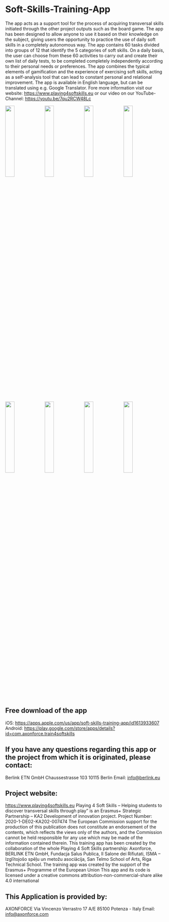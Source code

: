 # Soft-Skills-Training-App
The app acts as a support tool for the process of acquiring transversal skills initiated through the other project outputs such as the board game.
The app has been designed to allow anyone to use it based on their knowledge on the subject, giving users the opportunity to practice the use of daily soft skills in a completely autonomous way. The app contains 60 tasks divided into groups of 12 that identify the 5 categories of soft skills. On a daily basis, the user can choose from these 60 activities to carry out and create their own list of daily tests, to be completed completely independently according to their personal needs or preferences.
The app combines the typical elements of gamification and the experience of exercising soft skills, acting as a self-analysis tool that can lead to constant personal and relational improvement.
The app is available in English language, but can be translated using e.g. Google Translator.
Fore more information visit our website: https://www.playing4softskills.eu or our video on our YouTube-Channel: https://youtu.be/7qu2RCW48Lc 

<img src="https://user-images.githubusercontent.com/119491898/204768202-b6f6662e-40e8-4e95-91e4-d2beab5e0d08.PNG" width=24%> 
<img src="https://user-images.githubusercontent.com/119491898/204768262-a5ca1c9d-3abd-4d71-8d80-d35ffcf31f80.PNG" width=24%> 
<img src="https://user-images.githubusercontent.com/119491898/204768277-23718939-665a-45b9-90d1-fdc0710fd25a.PNG" width=24%> 
<img src="https://user-images.githubusercontent.com/119491898/204768285-5bfd713d-683f-4ffe-9454-aecd30d08653.PNG" width=24%> 
<img src="https://user-images.githubusercontent.com/119491898/204768290-798903be-6f4c-48cd-bb72-841e12f4e04e.PNG" width=24%> 
<img src="https://user-images.githubusercontent.com/119491898/204768295-f8221ab8-638c-4af3-b053-998eb8c93e51.PNG" width=24%> 
<img src="https://user-images.githubusercontent.com/119491898/204768302-93007041-cef0-4fe9-878d-fd8354410f93.PNG" width=24%> 
<img src="https://user-images.githubusercontent.com/119491898/204768306-c76fc43b-4098-43ef-8f94-c36c54a29ada.PNG" width=24%> 

## Free download of the app
iOS: https://apps.apple.com/us/app/soft-skills-training-app/id1613933607
Android: https://play.google.com/store/apps/details?id=com.axonforce.train4softskills

## If you have any questions regarding this app or the project from which it is originated, please contact:
Berlink ETN GmbH
Chaussestrasse 103
10115 Berlin
Email: info@berlink.eu

## Project website: 
https://www.playing4softskills.eu
Playing 4 Soft Skills – Helping students to discover transversal skills through play” is an Erasmus+ Strategic Partnership – KA2 Development of innovation project. Project Number: 2020-1-DE02-KA202-007474
The European Commission support for the production of this publication does not constitute an endorsement of the contents, which reflects the views only of the authors, and the Commission cannot be held responsible for any use which may be made of the information contained therein.
This training app has been created by the collaboration of the whole Playing 4 Soft Skills partnership: Axonforce, BERLINK ETN GmbH, Fundacja Salus Publica, Il Salone dei Rifiutati, ISMA – Izglītojošo spēļu un metožu asociācija, San Telmo School of Arts, Riga Technical School.
The training app was created by the support of the Erasmus+ Programme of the European Union This app and its code is licensed under a creative commons attribution-non-commercial-share alike 4.0 international

## This Application is provided by:
AXONFORCE
Via Vincenzo Verrastro 17 A/E
85100 Potenza - Italy
Email: info@axonforce.com
